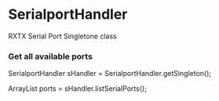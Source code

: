 # SerialportHandler
RXTX Serial Port Singletone class


### Get all available ports 

  SerialportHandler sHandler = SerialportHandler.getSingleton();
  
  ArrayList<String> ports = sHandler.listSerialPorts();
